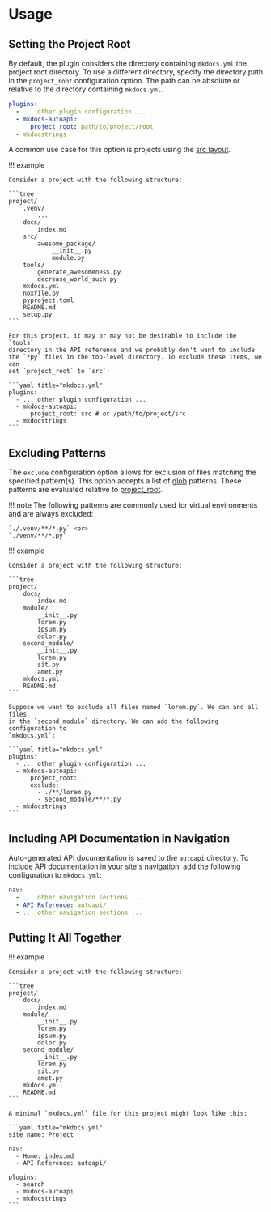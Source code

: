 # Usage

## Setting the Project Root

By default, the plugin considers the directory containing `mkdocs.yml` the
project root directory. To use a different directory, specify the directory
path in the `project_root` configuration option. The path can be absolute or
relative to the directory containing `mkdocs.yml`.

```yaml
plugins:
  - ... other plugin configuration ...
  - mkdocs-autoapi:
      project_root: path/to/project/root
  - mkdocstrings
```

A common use case for this option is projects using the
[src layout](https://packaging.python.org/en/latest/discussions/src-layout-vs-flat-layout/).

!!! example

    Consider a project with the following structure:

    ```tree
    project/
        .venv/
            ...
        docs/
            index.md
        src/
            awesome_package/
                __init__.py
                module.py
        tools/
            generate_awesomeness.py
            decrease_world_suck.py
        mkdocs.yml
        noxfile.py
        pyproject.toml
        README.md
        setup.py
    ```

    For this project, it may or may not be desirable to include the `tools`
    directory in the API reference and we probably don't want to include
    the `*py` files in the top-level directory. To exclude these items, we can
    set `project_root` to `src`:

    ```yaml title="mkdocs.yml"
    plugins:
      - ... other plugin configuration ...
      - mkdocs-autoapi:
          project_root: src # or /path/to/project/src
      - mkdocstrings
    ```

## Excluding Patterns

The `exclude` configuration option allows for exclusion of files matching the
specified pattern(s). This option accepts a list of
[glob](https://man7.org/linux/man-pages/man7/glob.7.html) patterns. These
patterns are evaluated relative to [project_root](#setting-the-project-root).

!!! note
    The following patterns are commonly used for virtual environments and are
    always excluded:

    `./.venv/**/*.py` <br>
    `./venv/**/*.py`

!!! example

    Consider a project with the following structure:

    ```tree
    project/
        docs/
            index.md
        module/
            __init__.py
            lorem.py
            ipsum.py
            dolor.py
        second_module/
            __init__.py
            lorem.py
            sit.py
            amet.py
        mkdocs.yml
        README.md
    ```

    Suppose we want to exclude all files named `lorem.py`. We can and all files
    in the `second_module` directory. We can add the following configuration to
    `mkdocs.yml`:

    ```yaml title="mkdocs.yml"
    plugins:
      - ... other plugin configuration ...
      - mkdocs-autoapi:
          project_root: .
          exclude:
            - ./**/lorem.py
            - second_module/**/*.py
      - mkdocstrings
    ```

## Including API Documentation in Navigation

Auto-generated API documentation is saved to the `autoapi` directory. To include
API documentation in your site's navigation, add the following configuration to
`mkdocs.yml`:

```yaml title="mkdocs.yml"
nav:
  - ... other navigation sections ...
  - API Reference: autoapi/
  - ... other navigation sections ...
```

## Putting It All Together

!!! example

    Consider a project with the following structure:

    ```tree
    project/
        docs/
            index.md
        module/
            __init__.py
            lorem.py
            ipsum.py
            dolor.py
        second_module/
            __init__.py
            lorem.py
            sit.py
            amet.py
        mkdocs.yml
        README.md
    ```

    A minimal `mkdocs.yml` file for this project might look like this:

    ```yaml title="mkdocs.yml"
    site_name: Project

    nav:
      - Home: index.md
      - API Reference: autoapi/

    plugins:
      - search
      - mkdocs-autoapi
      - mkdocstrings
    ```


